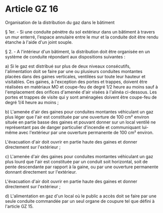# Article GZ 16

Organisation de la distribution du gaz dans le bâtiment

§ 1er. - Si une conduite pénètre du sol extérieur dans un bâtiment à travers un mur enterré, l'espace annulaire entre le mur et la conduite doit être rendu étanche à l'aide d'un joint souple.

§ 2. - A l'intérieur d'un bâtiment, la distribution doit être organisée en un système de conduite répondant aux dispositions suivantes :

a) Si le gaz est distribué sur plus de deux niveaux consécutifs, l'alimentation doit se faire par une ou plusieurs conduites montantes placées dans des gaines verticales, ventilées sur toute leur hauteur et visitables. Ces gaines, à l'exception des portes et trappes, doivent être réalisées en matériaux MO et coupe-feu de degré 1/2 heure au moins sauf à l'emplacement des orifices d'amenée d'air visées à l'alinéa ci-dessous. Les portes et trappes de visite qui y sont aménagées doivent être coupe-feu de degré 1/4 heure au moins ;

b) L'amenée d'air des gaines pour conduites montantes véhiculant un gaz plus léger que l'air est constituée par une ouverture de 100 cm² environ située en partie basse des gaines et pouvant donner sur un local ventilé ne représentant pas de danger particulier d'incendie et communiquant lui-même avec l'extérieur par une ouverture permanente de 100 cm² environ.

L'évacuation d'air doit ouvrir en partie haute des gaines et donner directement sur l'extérieur ;

c) L'amenée d'air des gaines pour conduites montantes véhiculant un gaz plus lourd que l'air est constituée par un conduit soit horizontal, soit de pente descendante par rapport à la gaine, ou par une ouverture permanente donnant directement sur l'extérieur.

L'évacuation d'air doit ouvrir en partie haute des gaines et donner directement sur l'extérieur ;

d) L'alimentation en gaz d'un local où le public a accès doit se faire par une seule conduite commandée par un seul organe de coupure tel que défini à l'article GZ 15.

